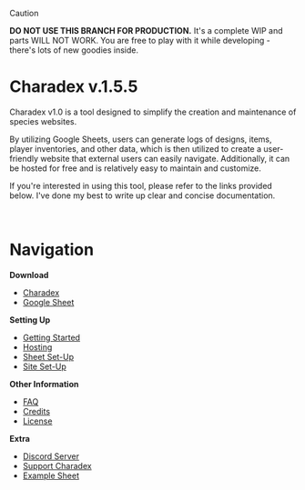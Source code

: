 > [!CAUTION]
> **DO NOT USE THIS BRANCH FOR PRODUCTION.** It's a complete WIP and parts WILL NOT WORK.
> You are free to play with it while developing - there's lots of new goodies inside.

# Charadex v.1.5.5

Charadex v1.0 is a tool designed to simplify the creation and maintenance of species websites.

By utilizing Google Sheets, users can generate logs of designs, items, player inventories, and other data, which is then utilized to create a user-friendly website that external users can easily navigate. Additionally, it can be hosted for free and is relatively easy to maintain and customize.

If you're interested in using this tool, please refer to the links provided below. I've done my best to write up clear and concise documentation.

&nbsp;

# Navigation

**Download**

- [Charadex](https://github.com/charadex-team/charadex-v1.0/releases/latest)
- [Google Sheet](https://docs.google.com/spreadsheets/d/1ZtejMZmVxjQEpuSOcWcVbWbb8Lcj1zLRKJsjHL2G6JY/copy)

**Setting Up**

- [Getting Started](https://github.com/charadex-team/charadex-v1.0/wiki/v1.5.0-Getting-Started)
- [Hosting](https://github.com/charadex-team/charadex-v1.0/wiki/Hosting)
- [Sheet Set-Up](https://github.com/charadex-team/charadex-v1.0/wiki/v1.5.0-Sheet-Set-Up)
- [Site Set-Up](https://github.com/charadex-team/charadex-v1.0/wiki/v1.5.0-Site-Set-Up)

**Other Information**

- [FAQ](https://github.com/charadex-team/charadex-v1.0/wiki#faq)
- [Credits](https://github.com/charadex-team/charadex-v1.0/wiki#credits)
- [License](https://github.com/charadex-team/charadex-v1.0/wiki#license)

**Extra**

- [Discord Server](https://discord.gg/3ghSjBug6a)
- [Support Charadex](https://ko-fi.com/charadex)
- [Example Sheet](https://docs.google.com/spreadsheets/d/1GwgfLizD3HQCieGia6di-TfU4E3EipT9Jb0BDZQwNak/edit?usp=sharing)